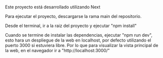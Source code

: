 Este proyecto está desarrollado utilizando Next

Para ejecutar el proyecto, descargarse la rama main del repositorio.

Desde el terminal, ir a la raiz del proyecto y ejecutar "npm install"

Cuando se termine de instalar las dependencias, ejecutar "npm run dev", esto hara un despliegue de la web en localhost, por defecto utilizando el puerto 3000 si estuviera libre. Por lo que para visualizar la vista principal de la web, en el navegador ir a "http://localhost:3000/"

